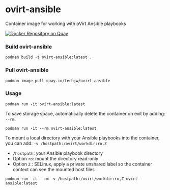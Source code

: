 # ovirt-ansible
Container image for working with oVirt Ansible playbooks

[![Docker Repository on Quay](https://quay.io/repository/techjw/ovirt-ansible/status "Docker Repository on Quay")](https://quay.io/repository/techjw/ovirt-ansible)

### Build ovirt-ansible
`podman build -t ovirt-ansible:latest .`

### Pull ovirt-ansible
`podman image pull quay.io/techjw/ovirt-ansible`

### Usage
`podman run -it ovirt-ansible:latest`

To save storage space, automatically delete the container on exit by adding: `--rm`.

`podman run -it --rm ovirt-ansible:latest`

To mount a local directory with your Ansible playbooks into the container, you can add: `-v /hostpath:/ovirt/workdir:ro,Z`

* `/hostpath`: your Ansible playbook directory
* Option `ro`: mount the directory read-only
* Option `Z` : SELinux, apply a private unshared label so the container context can see the mounted host files

`podman run -it --rm -v /hostpath:/ovirt/workdir:ro,Z ovirt-ansible:latest`
